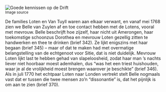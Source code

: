 ![Goede kennissen op de Drift](/assets/data-models/stories/20210000036_bvz_goede-kennissen-op-de-drift/featured.jpg)<br><small><utm-source sourceUrl="https://hetutrechtsarchief.nl/beeldmateriaal/detail/ba4692ab-ee67-5856-be4b-1d99c9341969">Image source</utm-source></small>

De families Loten en Van Tuyll waren aan elkaar verwant, en vanaf mei 1768 zien we Belle van Zuylen af en toe contact hebben met de Lotens, vooral met mevrouw. Belle beschrijft hoe zijzelf, haar nicht uit Amerongen, haar toekomstige schoonzus Dorothea en mevrouw Loten gezellig zitten te handwerken en thee te drinken (brief 342). Ze lijkt enigszins met haar begaan (brief 345) – maar of dat te maken had met overmatige belangstelling van de echtgenoot voor Sitie, dat is niet duidelijk. Mevrouw Loten lijkt last te hebben gehad van slapeloosheid, zodat haar man ’s nachts liever niet hoorbaar moest ademhalen, dus “was het een triest huishouden, waar je al de vrolijkheid moest brengen waarover je beschikte” (brief 346). Als in juli 1770 het echtpaar Loten naar Londen vertrekt stelt Belle nogmaals vast dat er tussen die twee mensen zo’n “dissonantie” is, dat het pijnlijk is om aan te zien (brief 370).
